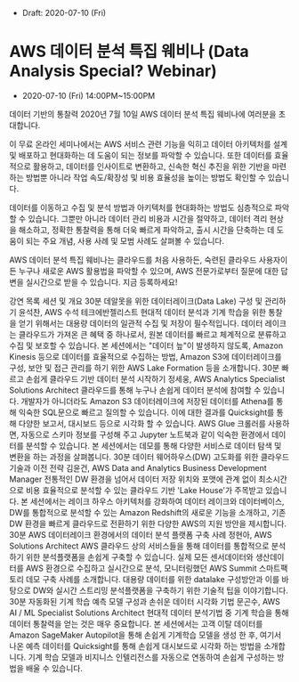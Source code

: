 * Draft: 2020-07-10 (Fri)
# AWS 데이터 분석 특집 웨비나 (Data Analysis Special? Webinar)
* 2020-07-10 (Fri) 14:00PM~15:00PM

데이터 기반의 통찰력
 2020년 7월 10일
AWS 데이터 분석 특집 웨비나에 여러분을 초대합니다.

이 무료 온라인 세미나에서는 AWS 서비스 관련 기능을 익히고 데이터 아키텍처를 설계 및 배포하고 현대화하는 데 도움이 되는 정보를 파악할 수 있습니다. 또한 데이터를 효율적으로 활용하고, 데이터를 인사이트로 변환하고, 신속한 혁신 추진을 위한 기반을 마련하는 방법뿐 아니라 작업 속도/확장성 및 비용 효율성을 높이는 방법도 확인할 수 있습니다.

데이터를 이동하고 수집 및 분석 방법과 아키텍처를 현대화하는 방법도 심층적으로 파악할 수 있습니다. 그뿐만 아니라 데이터 관리 비용과 시간을 절약하고, 데이터 격리 현상을 해소하고, 정확한 통찰력을 통해 더욱 빠르게 파악하고, 출시 시간을 단축하는 데 도움이 되는 주요 개념, 사용 사례 및 모범 사례도 살펴볼 수 있습니다.

AWS 데이터 분석 특집 웨비나는 클라우드를 처음 사용하든, 숙련된 클라우드 사용자이든 누구나 새로운 AWS 활용법을 파악할 수 있으며, AWS 전문가로부터 질문에 대한 답변을 실시간으로 받을 수 있습니다. 지금 등록하세요!

강연 목록
세션 및 개요
30분
데알못을 위한 데이터레이크(Data Lake) 구성 및 관리하기
윤석찬, AWS 수석 테크에반젤리스트
현대적 데이터 분석과 기계 학습을 위한 통찰을 얻기 위해서는 대용량 데이터의 일관적 수집 및 저장이 필수적입니다. 데이터 레이크는 클라우드가 가져온 큰 혜택 중 하나로서, 원본 데이터를 빠르고 체계적으로 분류하고 수집 및 보호할 수 있습니다. 본 세션에서는 "데이터 늪"이 발생하지 않도록, Amazon Kinesis 등으로 데이터를 효율적으로 수집하는 방법, Amazon S3에 데이터레이크를 구성, 보안 및 접근 관리를 하기 위한 AWS Lake Formation 등을 소개합니다.
30분
빠르고 손쉽게 클라우드 기반 데이터 분석 시작하기
정세웅, AWS Analytics Specialist Solutions Architect
클라우드를 통해 누구나 손쉽게 데이터 분석에 참여할 수 있습니다. 개발자가 아니더라도 Amazon S3 데이터레이크에 저장된 데이터를 Athena를 통해 익숙한 SQL문으로 빠르고 질의할 수 있습니다. 이에 대한 결과를 Quicksight를 통해 다양한 보고서, 대시보드 등으로 시각화 할 수 있습니다. AWS Glue 크롤러를 사용하면, 자동으로 스키마 정보를 구성해 주고 Jupyter 노트북과 같이 익숙한 환경에서 데이터를 분석할 수 있습니다. 본 세션에서는 데모를 통해 다양한 서비스로 데이터 탐색 및 변환을 하는 과정을 살펴봅니다.
30분
데이터 웨어하우스(DW) 고도화를 위한 클라우드 기술과 이전 전략
김윤건, AWS Data and Analytics Business Development Manager
전통적인 DW 환경을 넘어서 데이터 저장 위치와 포맷에 관계 없이 최소시간으로 비용 효율적으로 분석할 수 있는 클라우드 기반 'Lake House'가 주목받고 있습니다. 본 세션에서는 레이크 하우스 아키텍처를 강화하여 데이터 레이크와 데이터베이스, DW를 통합적으로 분석할 수 있는 Amazon Redshift의 새로운 기능을 소개하고, 기존 DW 환경을 빠르게 클라우드로 전환하기 위한 다양한 AWS의 지원 방안을 제시합니다.
30분
AWS 데이터레이크 환경에서의 데이터 분석 플랫폼 구축 사례
정현아, AWS Solutions Architect
AWS 클라우드 상의 서비스들을 통해 데이터를 통합적으로 분석하기 위한 분석플랫폼을 손쉽게 구축할 수 있습니다. 실제 모든 센서데이터와 생산데이터를 AWS 환경으로 수집하고 실시간으로 분석, 모니터링했던 AWS Summit 스마트팩토리 데모 구축 사례를 소개합니다. 대용량 데이터를 위한 datalake 구성방안과 이를 바탕으로 DW와 실시간 스트리밍 분석플랫폼을 구축하기 위한 기술적 팁을 이야기합니다.
30분
자동화된 기계 학습 예측 모델 구성과 손쉬운 데이터 시각화 기법
문곤수, AWS AI / ML Specialist Solutions Architect
현대적 데이터 분석기법 중 기계 학습을 통해 데이터 통찰력을 얻는 것은 매우 중요합니다. 본 세션에서는 고객 이탈 데이터를 Amazon SageMaker Autopilot을 통해 손쉽게 기계학습 모델을 생성 한 후, 여기서 나온 예측 데이터를 Quicksight를 통해 손쉽게 대시보드로 시각화 하는 방법을 소개합니다. 기계 학습 모델과 비지니스 인텔리전스를 자동으로 연동하여 손쉽게 구성하는 방법을 배울 수 있습니다.
